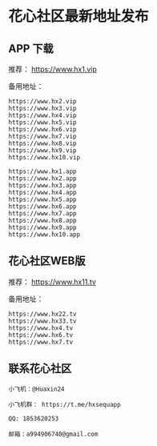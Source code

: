 # 花心社区最新地址发布

## APP 下载

推荐： https://www.hx1.vip

备用地址：

```
https://www.hx2.vip
https://www.hx3.vip
https://www.hx4.vip
https://www.hx5.vip
https://www.hx6.vip
https://www.hx7.vip
https://www.hx8.vip
https://www.hx9.vip
https://www.hx10.vip
```

```
https://www.hx1.app
https://www.hx2.app
https://www.hx3.app
https://www.hx4.app
https://www.hx5.app
https://www.hx6.app
https://www.hx7.app
https://www.hx8.app
https://www.hx9.app
https://www.hx10.app
```

## 花心社区WEB版

推荐： https://www.hx11.tv

备用地址：

```
https://www.hx22.tv
https://www.hx33.tv
https://www.hx4.tv
https://www.hx6.tv
https://www.hx7.tv
```

## 联系花心社区

```
小飞机：@Huaxin24

小飞机群： https://t.me/hxsequapp

QQ: 1853620253

邮箱：a994906740@gmail.com
```
